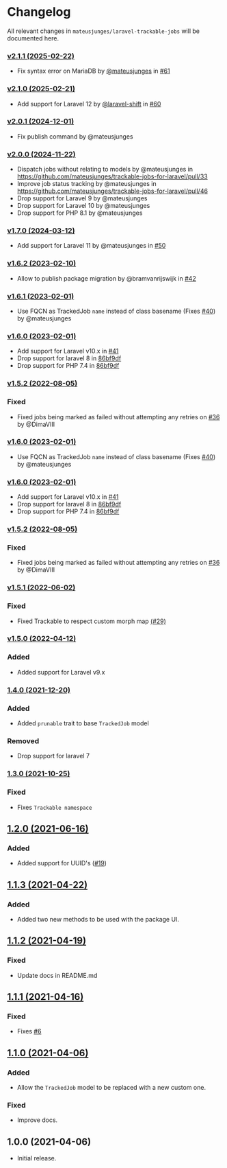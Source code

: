 # Changelog

All relevant changes in `mateusjunges/laravel-trackable-jobs` will be documented here.

### [v2.1.1 (2025-02-22)](https://github.com/mateusjunges/trackable-jobs-for-laravel/compare/v2.1.0...v2.1.1)
* Fix syntax error on MariaDB by [@mateusjunges](https://github.com/mateusjunges) in [#61](https://github.com/mateusjunges/trackable-jobs-for-laravel/pull/61)

### [v2.1.0 (2025-02-21)](https://github.com/mateusjunges/trackable-jobs-for-laravel/compare/v2.0.1...v2.1.0)
* Add support for Laravel 12 by [@laravel-shift](https://github.com/laravel-shift) in [#60](https://github.com/mateusjunges/trackable-jobs-for-laravel/pull/60)

### [v2.0.1 (2024-12-01)](https://github.com/mateusjunges/trackable-jobs-for-laravel/compare/v2.0.0...v2.0.1)
* Fix publish command by @mateusjunges

### [v2.0.0 (2024-11-22)](https://github.com/mateusjunges/trackable-jobs-for-laravel/compare/v1.7.0...v2.0.0)
* Dispatch jobs without relating to models by @mateusjunges in https://github.com/mateusjunges/trackable-jobs-for-laravel/pull/33
* Improve job status tracking by @mateusjunges in https://github.com/mateusjunges/trackable-jobs-for-laravel/pull/46
* Drop support for Laravel 9 by @mateusjunges
* Drop support for Laravel 10 by @mateusjunges
* Drop support for PHP 8.1 by @mateusjunges

### [v1.7.0 (2024-03-12)](https://github.com/mateusjunges/trackable-jobs-for-laravel/compare/1.6.3...v1.7.0)
* Add support for Laravel 11 by @mateusjunges in [#50](https://github.com/mateusjunges/trackable-jobs-for-laravel/pull/50)

### [v1.6.2 (2023-02-10)](https://github.com/mateusjunges/trackable-jobs-for-laravel/compare/1.6.1...v1.6.2)
* Allow to publish package migration by @bramvanrijswijk in [#42](https://github.com/mateusjunges/trackable-jobs-for-laravel/pull/42)

### [v1.6.1 (2023-02-01)](https://github.com/mateusjunges/trackable-jobs-for-laravel/compare/1.6.0...v1.6.1)
- Use FQCN as TrackedJob `name` instead of class basename (Fixes [#40](https://github.com/mateusjunges/trackable-jobs-for-laravel/issues/40)) by @mateusjunges

### [v1.6.0 (2023-02-01)](https://github.com/mateusjunges/trackable-jobs-for-laravel/compare/1.5.2...v1.6.0)
- Add support for Laravel v10.x in [#41](https://github.com/mateusjunges/trackable-jobs-for-laravel/pull/41)
- Drop support for laravel 8 in [86bf9df](https://github.com/mateusjunges/trackable-jobs-for-laravel/commit/86bf9df6a364ab247cdae059764fe62d5a72118b)
- Drop support for PHP 7.4 in [86bf9df](https://github.com/mateusjunges/trackable-jobs-for-laravel/commit/86bf9df6a364ab247cdae059764fe62d5a72118b)

### [v1.5.2 (2022-08-05)](https://github.com/mateusjunges/trackable-jobs-for-laravel/compare/1.5.1...v1.5.2)
### Fixed
- Fixed jobs being marked as failed without attempting any retries on [#36](https://github.com/mateusjunges/trackable-jobs-for-laravel/pull/36) by @DimaVIII

### [v1.6.0 (2023-02-01)](https://github.com/mateusjunges/trackable-jobs-for-laravel/compare/1.6.0...v1.6.1)
- Use FQCN as TrackedJob `name` instead of class basename (Fixes [#40](https://github.com/mateusjunges/trackable-jobs-for-laravel/issues/40)) by @mateusjunges

### [v1.6.0 (2023-02-01)](https://github.com/mateusjunges/trackable-jobs-for-laravel/compare/1.5.2...v1.6.0)
- Add support for Laravel v10.x in [#41](https://github.com/mateusjunges/trackable-jobs-for-laravel/pull/41)
- Drop support for laravel 8 in [86bf9df](https://github.com/mateusjunges/trackable-jobs-for-laravel/commit/86bf9df6a364ab247cdae059764fe62d5a72118b)
- Drop support for PHP 7.4 in [86bf9df](https://github.com/mateusjunges/trackable-jobs-for-laravel/commit/86bf9df6a364ab247cdae059764fe62d5a72118b)

### [v1.5.2 (2022-08-05)](https://github.com/mateusjunges/trackable-jobs-for-laravel/compare/1.5.1...v1.5.2)
### Fixed
- Fixed jobs being marked as failed without attempting any retries on [#36](https://github.com/mateusjunges/trackable-jobs-for-laravel/pull/36) by @DimaVIII

### [v1.5.1 (2022-06-02)](https://github.com/mateusjunges/trackable-jobs-for-laravel/compare/1.5.0...v1.5.1)
### Fixed
- Fixed Trackable to respect custom morph map [(#29)](https://github.com/mateusjunges/trackable-jobs-for-laravel/issues/29)

### [v1.5.0 (2022-04-12)](https://github.com/mateusjunges/trackable-jobs-for-laravel/compare/1.4.0...v1.5.0)
### Added
- Added support for Laravel v9.x

### [1.4.0 (2021-12-20)](https://github.com/mateusjunges/trackable-jobs-for-laravel/compare/1.3.0...1.4.0)
### Added
- Added `prunable` trait to base `TrackedJob` model

### Removed
- Drop support for laravel 7

### [1.3.0 (2021-10-25)](https://github.com/mateusjunges/trackable-jobs-for-laravel/compare/1.2.0...1.3.0)
### Fixed
- Fixes `Trackable namespace`

## [1.2.0 (2021-06-16)](https://github.com/mateusjunges/trackable-jobs-for-laravel/compare/1.1.3...1.2.0)
### Added
- Added support for UUID's ([#19](https://github.com/mateusjunges/trackable-jobs-for-laravel/issues/19))

## [1.1.3 (2021-04-22)](https://github.com/mateusjunges/trackable-jobs-for-laravel/compare/1.1.2...1.1.3)
### Added
- Added two new methods to be used with the package UI.

## [1.1.2 (2021-04-19)](https://github.com/mateusjunges/trackable-jobs-for-laravel/compare/1.1.1...1.1.2)
### Fixed
- Update docs in README.md

## [1.1.1 (2021-04-16)](https://github.com/mateusjunges/trackable-jobs-for-laravel/compare/1.1.0...1.1.1)
### Fixed
- Fixes [#6](https://github.com/mateusjunges/trackable-jobs-for-laravel/issues/6)

## [1.1.0 (2021-04-06)](https://github.com/mateusjunges/trackable-jobs-for-laravel/compare/1.0.0...1.1.0)
### Added
- Allow the `TrackedJob` model to be replaced with a new custom one.

### Fixed
- Improve docs.

## 1.0.0 (2021-04-06)
- Initial release.
